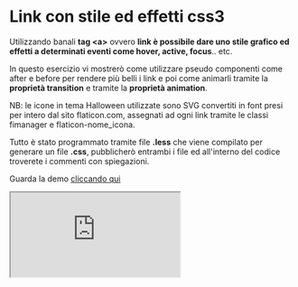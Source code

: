 
<h1>Link con stile ed effetti css3</h1>
<p> Utilizzando banali <strong>tag &lt;a&gt;</strong> ovvero <strong>link è possibile dare uno stile grafico ed effetti a determinati eventi come hover, active, focus</strong>.. etc. </p>
<p>In questo esercizio vi mostrerò come utilizzare pseudo componenti come after e before per rendere più belli i link e poi come animarli tramite la <strong>proprietà transition</strong> e tramite la <strong>proprietà animation</strong>. </p>
<p>NB: le icone in tema Halloween utilizzate sono SVG convertiti in font presi per intero dal sito flaticon.com, assegnati ad ogni link tramite le classi fimanager e flaticon-nome_icona. </p>
<p>Tutto è stato programmato tramite file <strong>.less</strong> che viene compilato per generare un file <strong>.css</strong>, pubblicherò entrambi i file ed all'interno del codice troverete i commenti con spiegazioni. </p>

Guarda la demo <a href="https://www.gioacchini.info/github/link_effect/" target="_blank">cliccando qui</a>

<iframe src="https://www.gioacchini.info/github/link_effect/"></iframe>
